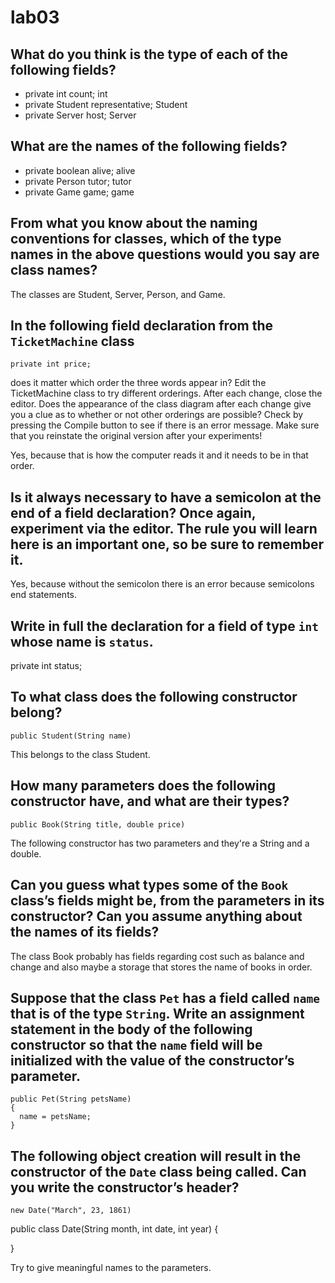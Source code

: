 # lab03

## What do you think is the type of each of the following fields?
* private int count;                        int   
* private Student representative;           Student         
* private Server host;                      Server

## What are the names of the following fields?
* private boolean alive;      alive
* private Person tutor;       tutor
* private Game game;          game

## From what you know about the naming conventions for classes, which of the type names in the above questions would you say are class names?
The classes are Student, Server, Person, and Game.
## In the following field declaration from the `TicketMachine` class  
```
private int price;
```
does it matter which order the three words appear in? Edit the TicketMachine class to try different orderings. After each change, close the editor. Does the appearance of the class diagram after each change give you a clue as to whether or not other orderings are possible? Check by pressing the Compile button to see if there is an error message. Make sure that you reinstate the original version after your experiments!

Yes, because that is how the computer reads it and it needs to be in that order.

## Is it always necessary to have a semicolon at the end of a field declaration? Once again, experiment via the editor. The rule you will learn here is an important one, so be sure to remember it.

Yes, because without the semicolon there is an error because semicolons end statements.

## Write in full the declaration for a field of type `int` whose name is `status`.

private int status;

## To what class does the following constructor belong?
```
public Student(String name)
```
This belongs to the class Student.

## How many parameters does the following constructor have, and what are their types?
```
public Book(String title, double price)
```
The following constructor has two parameters and they're a String and a double.

## Can you guess what types some of the `Book` class’s fields might be, from the parameters in its constructor? Can you assume anything about the names of its fields?

The class Book probably has fields regarding cost such as balance and change and also maybe a storage that stores the name of books in order.

## Suppose that the class `Pet` has a field called `name` that is of the type `String`. Write an assignment statement in the body of the following constructor so that the `name` field will be initialized with the value of the constructor’s parameter.
```
public Pet(String petsName)
{
  name = petsName;
}
```
## The following object creation will result in the constructor of the `Date` class being called. Can you write the constructor’s header?
```
new Date("March", 23, 1861)
```

public class Date(String month, int date, int year)
{
  
}






Try to give meaningful names to the parameters.
